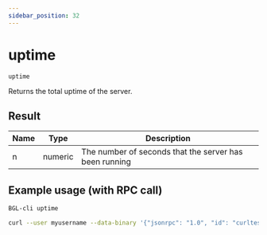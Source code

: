 ```yaml
---
sidebar_position: 32
---
```


# uptime

`uptime`

Returns the total uptime of the server.

## Result

| Name | Type    | Description                                            |
| ---- | ------- | ------------------------------------------------------ |
| n    | numeric | The number of seconds that the server has been running |

## Example usage (with RPC call)

```sh
BGL-cli uptime
```

```sh
curl --user myusername --data-binary '{"jsonrpc": "1.0", "id": "curltest", "method": "uptime", "params": []}' -H 'content-type: text/plain;' http://127.0.0.1:8334/
```
